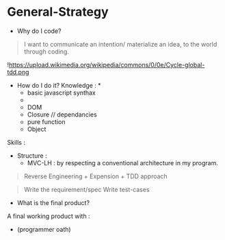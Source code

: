 # General-Strategy

* Why do I code?

> I want to communicate an intention/ materialize an idea, to the world through coding.

!https://upload.wikimedia.org/wikipedia/commons/0/0e/Cycle-global-tdd.png

* How do I do it?
Knowledge : 
  * 
  * basic javascript synthax
  *   
  * DOM
  * Closure // dependancies
  * pure function
  * Object
  
Skills : 

* Structure : 
     * MVC-LH : by respecting a conventional architecture in my program.  
> Reverse Engineering + Expension + TDD approach

> Write the requirement/spec
> Write test-cases

* What is the final product?

A final working product with : 

* (programmer oath) 

